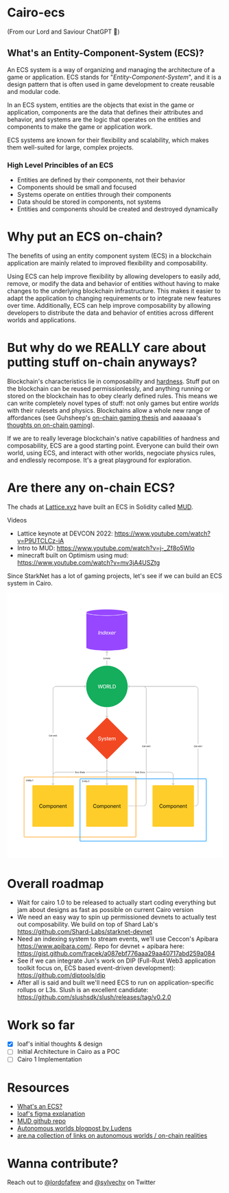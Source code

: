 # Cairo-ecs

(From our Lord and Saviour ChatGPT 🙏)

## What's an Entity-Component-System (ECS)?

An ECS system is a way of organizing and managing the architecture of a game or application. ECS stands for "_Entity-Component-System_", and it is a design pattern that is often used in game development to create reusable and modular code.

In an ECS system, entities are the objects that exist in the game or application, components are the data that defines their attributes and behavior, and systems are the logic that operates on the entities and components to make the game or application work.

ECS systems are known for their flexibility and scalability, which makes them well-suited for large, complex projects.

### High Level Princibles of an ECS

- Entities are defined by their components, not their behavior
- Components should be small and focused
- Systems operate on entities through their components
- Data should be stored in components, not systems
- Entities and components should be created and destroyed dynamically

# Why put an ECS on-chain?

The benefits of using an entity component system (ECS) in a blockchain application are mainly related to improved flexibility and composability.

Using ECS can help improve flexibility by allowing developers to easily add, remove, or modify the data and behavior of entities without having to make changes to the underlying blockchain infrastructure. This makes it easier to adapt the application to changing requirements or to integrate new features over time.
Additionally, ECS can help improve composability  by allowing developers to distribute the data and behavior of entities across different worlds and applications.

# But why do we REALLY care about putting stuff on-chain anyways?

Blockchain's characteristics lie in composability and [hardness](https://stark.mirror.xyz/n2UpRqwdf7yjuiPKVICPpGoUNeDhlWxGqjulrlpyYi0). Stuff put on the blockchain can be reused permissionlessly, and anything running or stored on the blockchain has to obey clearly defined rules. This means we can write completely novel types of stuff: not only games but entire _worlds_ with their rulesets and physics. Blockchains allow a whole new range of affordances (see Guhsheep's [on-chain gaming thesis](https://gubsheep.substack.com/p/the-strongest-crypto-gaming-thesis) and aaaaaaa's [thoughts on on-chain gaming](https://dialectic.ch/editorial/thoughts-on-chain-gaming)).

If we are to really leverage blockchain's native capabilities of hardness and composability, ECS are a good starting point.
Everyone can build their own world, using ECS, and interact with other worlds, negociate physics rules, and endlessly recompose.
It's a great playground for exploration.

# Are there any on-chain ECS?

The chads at [Lattice.xyz](https://lattice.xyz/) have built an ECS in Solidity called [MUD](https://mud.dev/).

Videos

- Lattice keynote at DEVCON 2022: https://www.youtube.com/watch?v=P9UTCLCz-iA
- Intro to MUD: https://www.youtube.com/watch?v=j-_Zf8o5Wlo
- minecraft built on Optimism using mud: https://www.youtube.com/watch?v=mv3jA4USZtg

Since StarkNet has a lot of gaming projects, let's see if we can build an ECS system in Cairo.

![ecs](/ECS.png)

# Overall roadmap

- Wait for cairo 1.0 to be released to actually start coding everything but jam about designs as fast as possible on current Cairo version
- We need an easy way to spin up permissioned devnets to actually test out composability. We build on top of Shard Lab's https://github.com/Shard-Labs/starknet-devnet
- Need an indexing system to stream events, we'll use Ceccon's Apibara https://www.apibara.com/. Repo for devnet + apibara here: https://gist.github.com/fracek/a087ebf776aaa29aa40717abd259a084
- See if we can integrate Jun's work on DIP (Full-Rust Web3 application toolkit focus on, ECS based event-driven development): https://github.com/diptools/dip
- After all is said and built we'll need ECS to run on application-specific rollups or L3s. Slush is an excellent candidate: https://github.com/slushsdk/slush/releases/tag/v0.2.0

# Work so far

- [x] loaf's initial thoughts & design
- [ ] Initial Architecture in Cairo as a POC
- [ ] Cairo 1 Implementation

# Resources

- [What's an ECS?](https://github.com/SanderMertens/ecs-faq)
- [loaf's figma explanation](https://www.figma.com/file/qAjxTZc6tRonazjfsv9GZa/ECS?node-id=0%3A1&t=frLQWE5fVjIvblII-0)
- [MUD github repo](https://github.com/latticexyz/mudbasics#mudbasics)
- [Autonomous worlds blogpost by Ludens](https://0xparc.org/blog/autonomous-worlds)
- [are.na collection of links on autonomous worlds / on-chain realities](https://www.are.na/sylve-chevet/on-chain-realities-and-autonomous-worlds)

# Wanna contribute?

Reach out to [@lordofafew](https://twitter.com/lordofafew) and [@sylvechv](https://twitter.com/sylvechv) on Twitter
